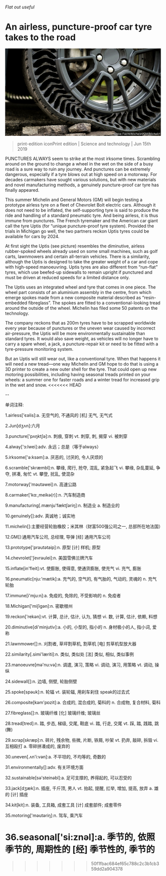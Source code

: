 ###### Flat out useful

# An airless, puncture-proof car tyre takes to the road 

![image](images/20190615_stp501.jpg) 

> print-edition iconPrint edition | Science and technology | Jun 15th 2019 

PUNCTURES ALWAYS seem to strike at the most irksome times. Scrambling around on the ground to change a wheel in the wet on the side of a busy road is a sure way to ruin any journey. And punctures can be extremely dangerous, especially if a tyre blows out at high speed on a motorway. For decades carmakers have sought various solutions, but with new materials and novel manufacturing methods, a genuinely puncture-proof car tyre has finally appeared. 

This summer Michelin and General Motors (GM) will begin testing a prototype airless tyre on a fleet of Chevrolet Bolt electric cars. Although it does not need to be inflated, the self-supporting tyre is said to produce the ride and handling of a standard pneumatic tyre. And being airless, it is thus immune from punctures. The French tyremaker and the American car giant call the tyre Uptis (for “unique puncture-proof tyre system). Provided the trials in Michigan go well, the two partners reckon Uptis tyres could be available for cars by 2024. 

At first sight the Uptis (see picture) resembles the diminutive, airless rubber-spoked wheels already used on some small machines, such as golf carts, lawnmowers and certain all-terrain vehicles. There is a similarity, although the Uptis is designed to take the greater weight of a car and cope with high-speed manoeuvring. Uptis tyres are also different from “run-flat” tyres, which use beefed-up sidewalls to remain upright if punctured and must be driven at reduced speeds for a limited distance only. 

The Uptis uses an integrated wheel and tyre that comes in one piece. The wheel part consists of an aluminium assembly in the centre, from which emerge spokes made from a new composite material described as “resin-embedded fibreglass”. The spokes are fitted to a conventional-looking tread around the outside of the wheel. Michelin has filed some 50 patents on the technology. 

The company reckons that as 200m tyres have to be scrapped worldwide every year because of punctures or the uneven wear caused by incorrect air-pressure, the Uptis will be more environmentally sustainable than standard tyres. It would also save weight, as vehicles will no longer have to carry a spare wheel, a jack, a puncture-repair kit or need to be fitted with a tyre-pressure monitoring system. 

But an Uptis will still wear out, like a conventional tyre. When that happens it will need a new tread—one way Michelin and GM hope to do that is using a 3D printer to create a new outer shell for the tyre. That could open up new motoring possibilities, including having seasonal treads printed on your wheels: a summer one for faster roads and a winter tread for increased grip in the wet and snow. 
<<<<<<< HEAD

-- 

 单词注释:

1.airless['єәlis]:a. 无空气的, 不通风的 [机] 无气, 无气式 

2.Jun[dʒʌn]:六月 

3.puncture['pʌŋktʃә]:n. 刺痕, 穿刺 vt. 刺穿, 刺, 揭穿 vi. 被刺穿 

4.alway['ɔ:lwei]:adv. 永远；总是（等于always） 

5.irksome['ә:ksәm]:a. 厌恶的, 讨厌的, 令人厌烦的 

6.scramble['skræmbl]:n. 攀缘, 爬行, 抢夺, 混乱, 紧急起飞 vi. 攀缘, 杂乱蔓延, 争夺, 拼凑, 匆忙 vt. 攀登, 扰乱, 使混杂 

7.motorway['mәutәwei]:n. 高速公路 

8.carmaker['kɑ:,meikә(r)]:n. 汽车制造商 

9.manufacturing[.mænju'fæktʃәriŋ]:n. 制造业 a. 制造业的 

10.genuinely[]:adv. 真诚地；诚实地 

11.michelin[]:主要经营轮胎橡胶；米其林（财富500强公司之一, 总部所在地法国） 

12.GM[]:通用汽车公司, 总经理, 导弹 [经] 通用汽车公司 

13.prototype['prәutәtaip]:n. 原型 [计] 样机; 原型 

14.chevrolet['ʃevrәulei]:n. 美国雪佛兰牌汽车 

15.inflate[in'fleit]:vt. 使膨胀, 使得意, 使通货膨胀, 使充气 vi. 充气, 膨胀 

16.pneumatic[nju:'mætik]:a. 充气的, 空气的, 有气胎的, 气动的, 灵魂的 n. 充气轮胎 

17.immune[i'mju:n]:a. 免疫的, 免除的, 不受影响的 n. 免疫者 

18.Michigan['miʃigәn]:n. 密歇根州 

19.reckon['rekәn]:vt. 计算, 总计, 估计, 认为, 猜想 vi. 数, 计算, 估计, 依赖, 料想 

20.diminutive[di'minjutiv]:a. 小的, 小型的, 指小的 n. 身材极小的人, 指小词, 爱称 

21.lawnmower[]:n. 刈割者, 草坪割草机, 割草机 [电] 剪草机型放大器 

22.similarity[.simi'læriti]:n. 类似, 类似处 [法] 类似, 相似, 类似事例 

23.manoeuvre[mә'nu:vә]:n. 调遣, 演习, 策略 vi. 调动, 演习, 用策略 vt. 调动, 操纵 

24.sidewall[]:n. 边墙, 侧壁, 轮胎侧壁 

25.spoke[spәuk]:n. 轮辐 vt. 装轮辐, 用刹车刹住 speak的过去式 

26.composite[kәm'pɒzit]:a. 合成的, 混合成的, 菊科的 n. 合成物, 复合材料, 菊科 

27.fibreglass[]:n. 玻璃纤维 [化] 玻璃纤维; 玻璃丝 

28.tread[tred]:n. 踏, 步态, 梯级, 交尾, 鞋底 vi. 踏, 行走, 交尾 vt. 踩, 踏, 践踏, 跳(舞) 

29.scrap[skræp]:n. 碎片, 残余物, 些微, 片断, 铁屑, 吵架 vt. 扔弃, 敲碎, 拆毁 vi. 互相殴打 a. 零碎拼凑成的, 废弃的 

30.uneven[.ʌn'i:vәn]:a. 不平坦的, 不均等的, 奇数的 

31.environmentally[]:adv. 有关环境方面 

32.sustainable[sә'steinәbl]:a. 足可支撑的, 养得起的, 可以忍受的 

33.jack[dʒæk]:n. 插座, 千斤顶, 男人 vt. 抬起, 提醒, 扛举, 增加, 提高, 放弃 a. 雄的 [计] 插座 

34.kit[kit]:n. 装备, 工具箱, 成套工具 [计] 成套部件; 成套零件 

35.motoring['mәutәriŋ]:n. 驾车, 乘汽车 

36.seasonal['si:znәl]:a. 季节的, 依照季节的, 周期性的 [经] 季节性的, 季节的 
=======
>>>>>>> 50f1fbac684ef65c788c2c3b1cb359dd2a904378

